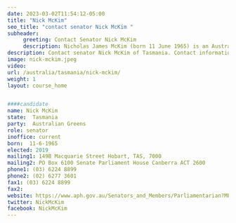 ```yaml
---
date: 2023-03-02T11:54:12-05:00
title: "Nick McKim"
seo_title: "contact senator Nick McKim "
subheader:
     greeting: Contact Senator Nick McKim
     description: Nicholas James McKim (born 11 June 1965) is an Australian politician, currently a member of the Australian Senate representing Tasmania. He was previously a Tasmanian Greens member of the Tasmanian House of Assembly elected at the 2002 election, representing the Franklin electorate from 2002 to 2015, and led the party from 2008 until 2014. On 21 April 2010, he became the first member of the Greens in any Australian ministry. From February 2020 until June 2022, he served as co-deputy leader of the Australian Greens.
description: Contact senator Nick McKim of Tasmania. Contact information for Nick McKim includes email address, phone number, and mailing address.
image: nick-mckim.jpeg
video:
url: /australia/tasmania/nick-mckim/
weight: 1
layout: course_home


####candidate
name: Nick McKim
state:	Tasmania
party:	Australian Greens
role: senator
inoffice: current
born:  11-6-1965
elected: 2019
mailing1: 149B Macquarie Street Hobart, TAS, 7000
mailing2: PO Box 6100 Senate Parliament House Canberra ACT 2600
phone1:	(03) 6224 8899
phone2: (02) 6277 3601
fax1: (03) 6224 8899
fax2:
website: https://www.aph.gov.au/Senators_and_Members/Parliamentarian?MPID=JKM
twitter: NickMcKim
facebook: NickMcKim
---
```

